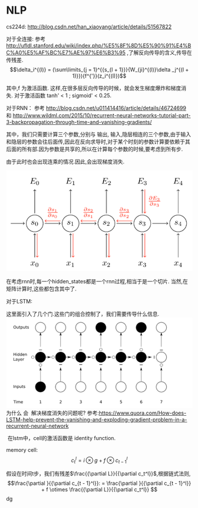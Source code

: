 # NLP

cs224d: http://blog.csdn.net/han_xiaoyang/article/details/51567822
	
对于全连接:
参考 http://ufldl.stanford.edu/wiki/index.php/%E5%8F%8D%E5%90%91%E4%BC%A0%E5%AF%BC%E7%AE%97%E6%B3%95 ,了解反向传导的含义,传导在传残差.
$$\delta_i^{(l)} = (\sum\limits_{j = 1}^{{s_{l + 1}}}{W_{ji}^{(l)}\delta _j^{(l + 1)}}){f^{'}}(z_i^{(l)})$$

其中,f 为激活函数. 这样,在很多层反向传导的时候，就会发生梯度爆炸和梯度消失. 对于激活函数 tanh' < 1 ; sigmoid' < 0.25.

对于RNN：
参考 http://blog.csdn.net/u011414416/article/details/46724699 和 http://www.wildml.com/2015/10/recurrent-neural-networks-tutorial-part-3-backpropagation-through-time-and-vanishing-gradients/

其中，我们只需要计算三个参数,分别与 输出, 输入,隐层相连的三个参数,由于输入和隐层的参数会往后面传,因此在反向求导时,对于某个时刻的参数计算要依赖于其后面的所有部.因为参数是共享的,所以在计算每个参数的时候,要考虑到所有步.

由于此时也会出现连乘的情况.因此,会出现梯度消失.

 ![image](https://github.com/cuixue/NLP/blob/master/RNN.png)
 
 在考虑rnn时,每一个hidden_states都是一个rnn过程,相当于是一个切片. 当然,在矩阵计算时,这些都包含其中了.
 
 对于LSTM:
 
 这里面引入了几个门.这些门的组合控制了，我们需要传导什么信息.
  ![image](https://github.com/cuixue/NLP/blob/master/gates.png)
 为什么 会
  解决梯度消失的问题呢? 参考:https://www.quora.com/How-does-LSTM-help-prevent-the-vanishing-and-exploding-gradient-problem-in-a-recurrent-neural-network
  
  在lstm中，cell的激活函数是 identity function.
  
 memory cell:
$$c_t^l = i \otimes g + f \otimes c_{t - 1}^l$$

假设在时间t步，我们有残差$\frac{{\partial L}}{{\partial c_t^l}}$,根据链式法则,
$$\frac{\partial }{{\partial c_{t - 1}^l}}: = \frac{\partial }{{\partial c_{t - 1}^l}} + f \otimes \frac{{\partial L}}{{\partial c_t^l}}
$$
dg







